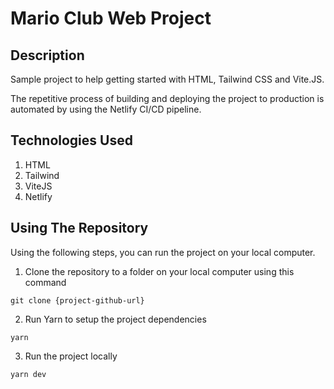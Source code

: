 # Mario Club Web Project

## Description

Sample project to help getting started with HTML, Tailwind CSS and Vite.JS.

The repetitive process of building and deploying the project to production is automated by using the Netlify CI/CD pipeline.

## Technologies Used

1. HTML
2. Tailwind
3. ViteJS
4. Netlify

## Using The Repository

Using the following steps, you can run the project on your local computer.

1. Clone the repository to a folder on your local computer using this command

```
git clone {project-github-url}
```

2. Run Yarn to setup the project dependencies

```
yarn
```

3. Run the project locally

```
yarn dev
```
